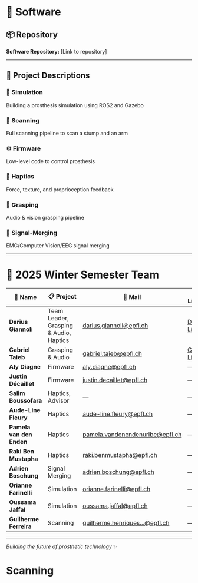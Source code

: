 # 🦾 Software

## 📦 Repository
**Software Repository:** [Link to repository]

---

## 🚀 Project Descriptions

### 🤖 Simulation
Building a prosthesis simulation using ROS2 and Gazebo

### 📸 Scanning
Full scanning pipeline to scan a stump and an arm

### ⚙️ Firmware
Low-level code to control prosthesis

### 🤚 Haptics
Force, texture, and proprioception feedback

### 🎯 Grasping
Audio & vision grasping pipeline

### 🧠 Signal-Merging
EMG/Computer Vision/EEG signal merging

---

# 👥 2025 Winter Semester Team

| 👤 Name | 📋 Project | 📧 Mail | 🔗 LinkedIn |
|---------|-----------|---------|-------------|
| **Darius Giannoli** | Team Leader, Grasping & Audio, Haptics | [darius.giannoli@epfl.ch](mailto:darius.giannoli@epfl.ch) | [Darius's LinkedIn](https://linkedin.com/in/...nnoli/) |
| **Gabriel Taieb** | Grasping & Audio | [gabriel.taieb@epfl.ch](mailto:gabriel.taieb@epfl.ch) | [Gabriel's LinkedIn](https://www.linkedin.com/in/gabriel-taieb/) |
| **Aly Diagne** | Firmware | [aly.diagne@epfl.ch](mailto:aly.diagne@epfl.ch) | — | 
| **Justin Décaillet** | Firmware | [justin.decaillet@epfl.ch](mailto:justin.decaillet@epfl.ch) | — |
| **Salim Boussofara** | Haptics, Advisor | — | — |
| **Aude-Line Fleury** | Haptics | [aude-line.fleury@epfl.ch](mailto:aude-line.fleury@epfl.ch) | — |
| **Pamela van den Enden** | Haptics | [pamela.vandenendenuribe@epfl.ch](mailto:pamela.vandenendenuribe@epfl.ch) | — |
| **Raki Ben Mustapha** | Haptics | [raki.benmustapha@epfl.ch](mailto:raki.benmustapha@epfl.ch) | — |
| **Adrien Boschung** | Signal Merging | [adrien.boschung@epfl.ch](mailto:adrien.boschung@epfl.ch) | — |
| **Orianne Farinelli** | Simulation | [orianne.farinelli@epfl.ch](mailto:orianne.farinelli@epfl.ch) | — |
| **Oussama Jaffal** | Simulation | [oussama.jaffal@epfl.ch](mailto:oussama.jaffal@epfl.ch) | — |
| **Guilherme Ferreira** | Scanning | [guilherme.henriques...@epfl.ch](mailto:guilherme.henriquesdacostaferreira@epfl.ch) | — |

---

*Building the future of prosthetic technology* ✨
# Scanning
